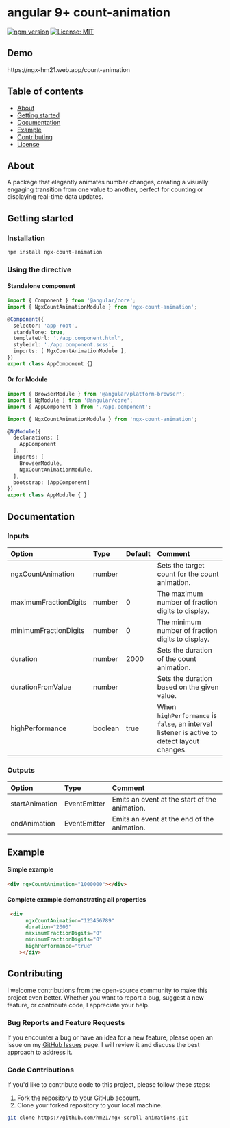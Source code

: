 <h1>angular 9+ count-animation</h1>

<div>

[![npm version](https://badge.fury.io/js/ngx-count-animation.svg)](https://badge.fury.io/js/ngx-count-animation)
[![License: MIT](https://img.shields.io/badge/License-MIT-yellow.svg)](https://opensource.org/licenses/MIT)

</div>

<h2 >Demo</h2>
<div>
https://ngx-hm21.web.app/count-animation
</div>

## Table of contents

- [About](#about)
- [Getting started](#getting-started)
- [Documentation](#documentation)
- [Example](#example)
- [Contributing](#contributing)
- [License](LICENSE)


<h2>About</h2>

A package that elegantly animates number changes, creating a visually engaging transition from one value to another, perfect for counting or displaying real-time data updates.

<h2>Getting started</h2>

### Installation

```sh
npm install ngx-count-animation
```

### Using the directive

#### Standalone component
```typescript
import { Component } from '@angular/core';
import { NgxCountAnimationModule } from 'ngx-count-animation';

@Component({
  selector: 'app-root',
  standalone: true,
  templateUrl: './app.component.html',
  styleUrl: './app.component.scss',
  imports: [ NgxCountAnimationModule ],
})
export class AppComponent {}
```

#### Or for Module
```typescript
import { BrowserModule } from '@angular/platform-browser';
import { NgModule } from '@angular/core';
import { AppComponent } from './app.component';

import { NgxCountAnimationModule } from 'ngx-count-animation';

@NgModule({
  declarations: [
    AppComponent
  ],
  imports: [
    BrowserModule,
    NgxCountAnimationModule,
  ],
  bootstrap: [AppComponent]
})
export class AppModule { }
```


<h2>Documentation</h2>

### Inputs

| Option                   | Type    | Default | Comment                                                                                              |
| :----------------------- | :------ | :------ | :--------------------------------------------------------------------------------------------------- |
| ngxCountAnimation        | number  |         | Sets the target count for the count animation.                                                       |
| maximumFractionDigits    | number  | 0       | The maximum number of fraction digits to display.                                                    |
| minimumFractionDigits    | number  | 0       | The minimum number of fraction digits to display.                                                    |
| duration                 | number  | 2000    | Sets the duration of the count animation.                                                            |
| durationFromValue        | number  |         | Sets the duration based on the given value.                                                          |
| highPerformance          | boolean | true    | When `highPerformance` is `false`, an interval listener is active to detect layout changes.          |


### Outputs
| Option          | Type               | Comment                                       |
|:----------------|:-------------------|:----------------------------------------------|
| startAnimation  | EventEmitter<void> | Emits an event at the start of the animation. |
| endAnimation    | EventEmitter<void> | Emits an event at the end of the animation.   |


<h2>Example</h2>

#### Simple example
```html
<div ngxCountAnimation="1000000"></div>
```

#### Complete example demonstrating all properties
```html
 <div
      ngxCountAnimation="123456789"
      duration="2000"
      maximumFractionDigits="0"
      minimumFractionDigits="0"
      highPerformance="true"
    ></div>
```

## Contributing

I welcome contributions from the open-source community to make this project even better. Whether you want to report a bug, suggest a new feature, or contribute code, I appreciate your help.

### Bug Reports and Feature Requests

If you encounter a bug or have an idea for a new feature, please open an issue on my [GitHub Issues](https://github.com/hm21/ngx-count-animation/issues) page. I will review it and discuss the best approach to address it.

### Code Contributions

If you'd like to contribute code to this project, please follow these steps:

1. Fork the repository to your GitHub account.
2. Clone your forked repository to your local machine.

```bash
git clone https://github.com/hm21/ngx-scroll-animations.git
```
